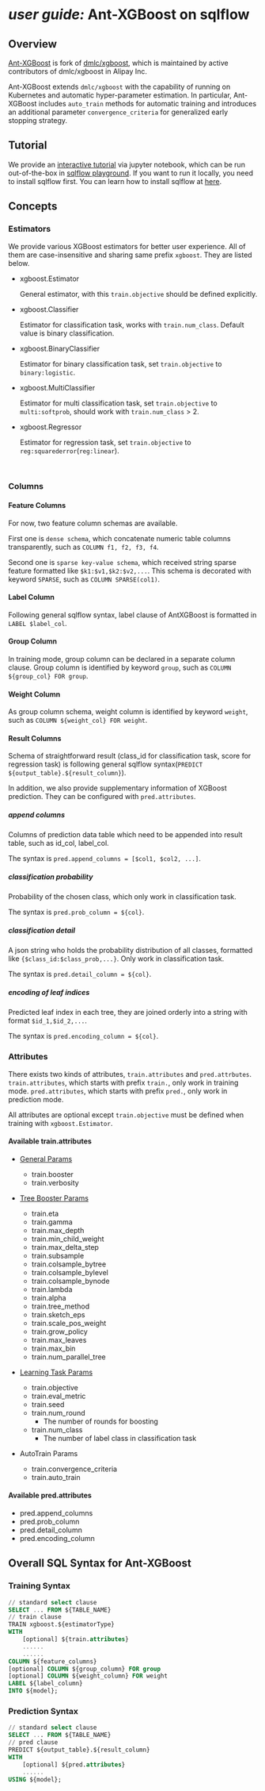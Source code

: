 # _user guide:_ Ant-XGBoost on sqlflow

## Overview

[Ant-XGBoost](https://github.com/alipay/ant-xgboost) is fork of [dmlc/xgboost](https://github.com/dmlc/xgboost), which is maintained by active contributors of dmlc/xgboost in Alipay Inc.

Ant-XGBoost extends `dmlc/xgboost` with the capability of running on Kubernetes and automatic hyper-parameter estimation. 
In particular, Ant-XGBoost includes `auto_train` methods for automatic training and introduces an additional parameter `convergence_criteria` for generalized early stopping strategy.

## Tutorial
We provide an [interactive tutorial](../example/jupyter/tutorial_antxgb.ipynb) via jupyter notebook, which can be run out-of-the-box in [sqlflow playground](https://play.sqlflow.org).
If you want to run it locally, you need to install sqlflow first. You can learn how to install sqlflow at [here](../doc/installation.md).

## Concepts
### Estimators
We provide various XGBoost estimators for better user experience.
All of them are case-insensitive and sharing same prefix `xgboost`. They are listed below.

* xgboost.Estimator

  General estimator, with this `train.objective` should be defined explicitly.
  
* xgboost.Classifier 
    
  Estimator for classification task, works with `train.num_class`. Default value is binary classification.
  
* xgboost.BinaryClassifier 
    
  Estimator for binary classification task, set `train.objective` to `binary:logistic`.

* xgboost.MultiClassifier 
    
  Estimator for multi classification task, set `train.objective` to `multi:softprob`, should work with `train.num_class` > 2.

* xgboost.Regressor 
    
  Estimator for regression task, set `train.objective` to `reg:squarederror`(`reg:linear`). 

<br>

### Columns

#### Feature Columns
For now, two feature column schemas are available.

First one is `dense schema`, which concatenate numeric table columns transparently, such as `COLUMN f1, f2, f3, f4`.

Second one is `sparse key-value schema`, which received string sparse feature formatted like `$k1:$v1,$k2:$v2,...`.
This schema is decorated with keyword `SPARSE`, such as `COLUMN SPARSE(col1)`.

#### Label Column
Following general sqlflow syntax, label clause of AntXGBoost is formatted in  `LABEL $label_col`. 

#### Group Column
In training mode, group column can be declared in a separate column clause. Group column is identified by keyword `group`, such as `COLUMN ${group_col} FOR group`.

#### Weight Column
As group column schema, weight column is identified by keyword `weight`, such as `COLUMN ${weight_col} FOR weight`.

#### Result Columns
Schema of straightforward result (class_id for classification task, score for regression task) is following general sqlflow syntax(`PREDICT ${output_table}.${result_column}`).

In addition, we also provide supplementary information of XGBoost prediction. They can be configured with `pred.attributes`.

##### append columns
Columns of prediction data table which need to be appended into result table, such as id_col, label_col.

The syntax is `pred.append_columns = [$col1, $col2, ...]`. 
##### classification probability
Probability of the chosen class, which only work in classification task.

The syntax is `pred.prob_column = ${col}`.
##### classification detail
A json string who holds the probability distribution of all classes, formatted like `{$class_id:$class_prob,...}`. Only work in classification task.

The syntax is `pred.detail_column = ${col}`.
##### encoding of leaf indices 
Predicted leaf index in each tree, they are joined orderly into a string with format `$id_1,$id_2,...`.

The syntax is `pred.encoding_column = ${col}`.

### Attributes

There exists two kinds of attributes, `train.attributes` and `pred.attrbutes`.
`train.attributes`, which starts with prefix `train.`, only work in training mode.
`pred.attributes`, which starts with prefix `pred.`, only work in prediction mode.

All attributes are optional except `train.objective` must be defined when training with `xgboost.Estimator`.

#### Available train.attributes

* [General Params](https://xgboost.readthedocs.io/en/latest/parameter.html#general-parameters)
    * train.booster
    * train.verbosity

* [Tree Booster Params](https://xgboost.readthedocs.io/en/latest/parameter.html#parameters-for-tree-booster)
    * train.eta
    * train.gamma
    * train.max_depth
    * train.min_child_weight
    * train.max_delta_step
    * train.subsample
    * train.colsample_bytree
    * train.colsample_bylevel
    * train.colsample_bynode
    * train.lambda
    * train.alpha
    * train.tree_method
    * train.sketch_eps
    * train.scale_pos_weight
    * train.grow_policy
    * train.max_leaves   
    * train.max_bin
    * train.num_parallel_tree    
 
* [Learning Task Params](https://xgboost.readthedocs.io/en/latest/parameter.html#learning-task-parameters)
    * train.objective
    * train.eval_metric
    * train.seed
    * train.num_round
        * The number of rounds for boosting
    * train.num_class
        * The number of label class in classification task
        
* AutoTrain Params
    * train.convergence_criteria
    * train.auto_train 
 
 
#### Available pred.attributes
   * pred.append_columns
   * pred.prob_column
   * pred.detail_column
   * pred.encoding_column
   

## Overall SQL Syntax for Ant-XGBoost
### Training Syntax
```sql
// standard select clause
SELECT ... FROM ${TABLE_NAME}
// train clause
TRAIN xgboost.${estimatorType}
WITH
    [optional] ${train.attributes}
    ......
    ......
COLUMN ${feature_columns}
[optional] COLUMN ${group_column} FOR group
[optional] COLUMN ${weight_column} FOR weight
LABEL ${label_column}
INTO ${model};
```
### Prediction Syntax
```sql
// standard select clause
SELECT ... FROM ${TABLE_NAME}
// pred clause
PREDICT ${output_table}.${result_column}
WITH
    [optional] ${pred.attributes}
    ......
USING ${model};
```
